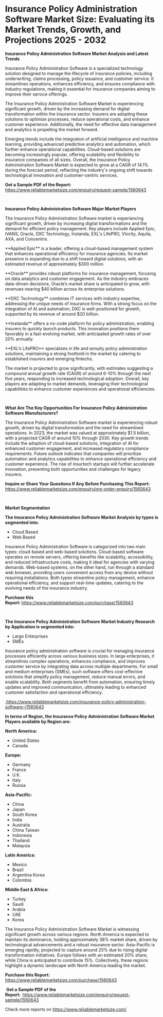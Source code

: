 <p><h1>Insurance Policy Administration Software Market Size: Evaluating its Market Trends, Growth, and Projections 2025 - 2032</h1></p><p><strong>Insurance Policy Administration Software Market Analysis and Latest Trends</strong></p>
<p><p>Insurance Policy Administration Software is a specialized technology solution designed to manage the lifecycle of insurance policies, including underwriting, claims processing, policy issuance, and customer service. It streamlines operations, enhances efficiency, and ensures compliance with industry regulations, making it essential for insurance companies aiming to improve their service offerings.</p><p>The Insurance Policy Administration Software Market is experiencing significant growth, driven by the increasing demand for digital transformation within the insurance sector. Insurers are adopting these solutions to optimize processes, reduce operational costs, and enhance customer experience. Additionally, the need for effective data management and analytics is propelling the market forward. </p><p>Emerging trends include the integration of artificial intelligence and machine learning, providing advanced predictive analytics and automation, which further enhance operational capabilities. Cloud-based solutions are becoming increasingly popular, offering scalability and flexibility to insurance companies of all sizes. Overall, the Insurance Policy Administration Software Market is expected to grow at a CAGR of 14.1% during the forecast period, reflecting the industry's ongoing shift towards technological innovation and customer-centric services.</p></p>
<p><strong>Get a Sample PDF of the Report:&nbsp;</strong> <a href="https://www.reliablemarketsize.com/enquiry/request-sample/1560643?utm_campaign=2799&utm_medium=2&utm_source=Github&utm_content=ia&utm_term=09032025&utm_id=insurance-policy-administration-software">https://www.reliablemarketsize.com/enquiry/request-sample/1560643</a></p>
<p>&nbsp;</p>
<p><strong>Insurance Policy Administration Software Major Market Players</strong></p>
<p><p>The Insurance Policy Administration Software market is experiencing significant growth, driven by increasing digital transformations and the demand for efficient policy management. Key players include Applied Epic, IVANS, Oracle, DXC Technology, Instanda, EXL's LifePRO, Vlocity, Aquila, AXA, and Concentrix.</p><p>**Applied Epic** is a leader, offering a cloud-based management system that enhances operational efficiency for insurance agencies. Its market presence is expanding due to a shift toward digital solutions, with an estimated revenue of approximately $300 million. </p><p>**Oracle** provides robust platforms for insurance management, focusing on data analytics and customer engagement. As the industry embraces data-driven decisions, Oracle’s market share is anticipated to grow, with revenues nearing $40 billion across its enterprise solutions.</p><p>**DXC Technology** combines IT services with industry expertise, addressing the unique needs of insurance firms. With a strong focus on the integration of AI and automation, DXC is well-positioned for growth, supported by its revenue of around $20 billion.</p><p>**Instanda** offers a no-code platform for policy administration, enabling insurers to quickly launch products. This innovation positions them favorably in a fast-evolving market, with anticipated growth rates of over 20% annually.</p><p>**EXL’s LifePRO** specializes in life and annuity policy administration solutions, maintaining a strong foothold in the market by catering to established insurers and emerging fintechs.</p><p>The market is projected to grow significantly, with estimates suggesting a compound annual growth rate (CAGR) of around 6-10% through the next five years, responding to increased technological adoption. Overall, key players are adapting to market demands, leveraging their technological capabilities to enhance customer experiences and operational efficiencies.</p></p>
<p>&nbsp;</p>
<p><strong>What Are The Key Opportunities For Insurance Policy Administration Software Manufacturers?</strong></p>
<p><p>The Insurance Policy Administration Software market is experiencing robust growth, driven by digital transformation and the need for streamlined operations. In 2023, the market was valued at approximately $1.5 billion, with a projected CAGR of around 10% through 2030. Key growth trends include the adoption of cloud-based solutions, integration of AI for enhanced customer engagement, and increased regulatory compliance requirements. Future outlook indicates that companies will prioritize automation and analytics capabilities to enhance operational efficiency and customer experience. The rise of insurtech startups will further accelerate innovation, presenting both opportunities and challenges for legacy insurers.</p></p>
<p><strong>Inquire or Share Your Questions If Any Before Purchasing This Report:</strong> <a href="https://www.reliablemarketsize.com/enquiry/pre-order-enquiry/1560643?utm_campaign=2799&utm_medium=2&utm_source=Github&utm_content=ia&utm_term=09032025&utm_id=insurance-policy-administration-software">https://www.reliablemarketsize.com/enquiry/pre-order-enquiry/1560643</a></p>
<p>&nbsp;</p>
<p><strong>Market Segmentation</strong></p>
<p><strong>The Insurance Policy Administration Software Market Analysis by types is segmented into:</strong></p>
<p><ul><li>Cloud Based</li><li>Web Based</li></ul></p>
<p><p>Insurance Policy Administration Software is categorized into two main types: cloud-based and web-based solutions. Cloud-based software operates on remote servers, offering benefits like scalability, accessibility, and reduced infrastructure costs, making it ideal for agencies with varying demands. Web-based systems, on the other hand, run through a standard web browser, providing users convenient access from any device without requiring installations. Both types streamline policy management, enhance operational efficiency, and support real-time updates, catering to the evolving needs of the insurance industry.</p></p>
<p><strong>Purchase this Report:&nbsp;</strong><a href="https://www.reliablemarketsize.com/purchase/1560643?utm_campaign=2799&utm_medium=2&utm_source=Github&utm_content=ia&utm_term=09032025&utm_id=insurance-policy-administration-software">https://www.reliablemarketsize.com/purchase/1560643</a></p>
<p>&nbsp;</p>
<p><strong>The Insurance Policy Administration Software Market Industry Research by Application is segmented into:</strong></p>
<p><ul><li>Large Enterprises</li><li>SMEs</li></ul></p>
<p><p>Insurance policy administration software is crucial for managing insurance processes efficiently across various business sizes. In large enterprises, it streamlines complex operations, enhances compliance, and improves customer service by integrating data across multiple departments. For small and medium enterprises (SMEs), such software offers cost-effective solutions that simplify policy management, reduce manual errors, and enable scalability. Both segments benefit from automation, ensuring timely updates and improved communication, ultimately leading to enhanced customer satisfaction and operational efficiency.</p></p>
<p><a href="https://www.reliablemarketsize.com/insurance-policy-administration-software-r1560643?utm_campaign=2799&utm_medium=2&utm_source=Github&utm_content=ia&utm_term=09032025&utm_id=insurance-policy-administration-software">&nbsp;https://www.reliablemarketsize.com/insurance-policy-administration-software-r1560643</a></p>
<p><strong>In terms of Region, the Insurance Policy Administration Software Market Players available by Region are:</strong></p>
<p>
    <p> <strong> North America: </strong>
        <ul>
            <li>United States</li>
            <li>Canada</li>
        </ul>
        </p> 
    <p> <strong> Europe: </strong>
        <ul>
            <li>Germany</li>
            <li>France</li>
            <li>U.K.</li>
            <li>Italy</li>
            <li>Russia</li>
        </ul>
        </p> 
    <p> <strong> Asia-Pacific: </strong>
        <ul>
            <li>China</li>
            <li>Japan</li>
            <li>South Korea</li>
            <li>India</li>
            <li>Australia</li>
            <li>China Taiwan</li>
            <li>Indonesia</li>
            <li>Thailand</li>
            <li>Malaysia</li>
        </ul>
        </p> 
    <p> <strong> Latin America: </strong>
        <ul>
            <li>Mexico</li>
            <li>Brazil</li>
            <li>Argentina Korea</li>
            <li>Colombia</li>
        </ul>
        </p> 
    <p> <strong> Middle East & Africa: </strong>
        <ul>
            <li>Turkey</li>
            <li>Saudi</li>
            <li>Arabia</li>
            <li>UAE</li>
            <li>Korea</li>
        </ul>
    </p>
    </p>
<p><p>The Insurance Policy Administration Software Market is witnessing significant growth across various regions. North America is expected to maintain its dominance, holding approximately 38% market share, driven by technological advancements and a robust insurance sector. Asia-Pacific is emerging rapidly, projected to capture around 25% due to rising digital transformation initiatives. Europe follows with an estimated 20% share, while China is anticipated to contribute 15%. Collectively, these regions highlight a dynamic landscape with North America leading the market.</p></p>
<p><strong>Purchase this Report: </strong><a href="https://www.reliablemarketsize.com/purchase/1560643?utm_campaign=2799&utm_medium=2&utm_source=Github&utm_content=ia&utm_term=09032025&utm_id=insurance-policy-administration-software">https://www.reliablemarketsize.com/purchase/1560643</a></p>
<p>&nbsp;<strong>Get a Sample PDF of the Report:&nbsp;&nbsp;</strong><a href="https://www.reliablemarketsize.com/enquiry/request-sample/1560643?utm_campaign=2799&utm_medium=2&utm_source=Github&utm_content=ia&utm_term=09032025&utm_id=insurance-policy-administration-software">https://www.reliablemarketsize.com/enquiry/request-sample/1560643</a></p>
<p><strong></strong></p>
<p>Check more reports on <a href="https://www.reliablemarketsize.com/?utm_campaign=2799&utm_medium=2&utm_source=Github&utm_content=ia&utm_term=09032025&utm_id=insurance-policy-administration-software">https://www.reliablemarketsize.com/</a></p>